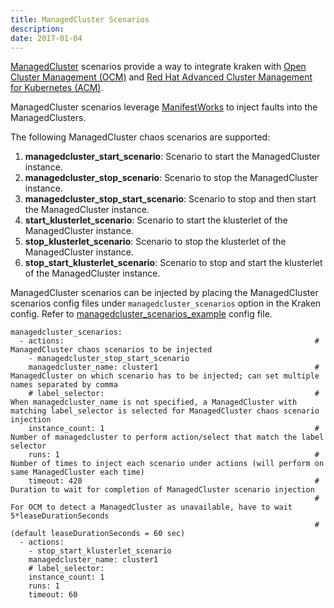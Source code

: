 ```yaml
---
title: ManagedCluster Scenarios
description: 
date: 2017-01-04
---
```


[ManagedCluster](https://open-cluster-management.io/concepts/managedcluster/) scenarios provide a way to integrate kraken with [Open Cluster Management (OCM)](https://open-cluster-management.io/) and [Red Hat Advanced Cluster Management for Kubernetes (ACM)](https://www.redhat.com/en/technologies/management/advanced-cluster-management).

ManagedCluster scenarios leverage [ManifestWorks](https://open-cluster-management.io/concepts/manifestwork/) to inject faults into the ManagedClusters.

The following ManagedCluster chaos scenarios are supported:

1. **managedcluster_start_scenario**: Scenario to start the ManagedCluster instance.
2. **managedcluster_stop_scenario**: Scenario to stop the ManagedCluster instance.
3. **managedcluster_stop_start_scenario**: Scenario to stop and then start the ManagedCluster instance.
4. **start_klusterlet_scenario**: Scenario to start the klusterlet of the ManagedCluster instance.
5. **stop_klusterlet_scenario**: Scenario to stop the klusterlet of the ManagedCluster instance.
6. **stop_start_klusterlet_scenario**: Scenario to stop and start the klusterlet of the ManagedCluster instance.

ManagedCluster scenarios can be injected by placing the ManagedCluster scenarios config files under `managedcluster_scenarios` option in the Kraken config. Refer to [managedcluster_scenarios_example](https://github.com/redhat-chaos/krkn/blob/main/scenarios/kube/managedcluster_scenarios_example.yml) config file.

```
managedcluster_scenarios:
  - actions:                                                        # ManagedCluster chaos scenarios to be injected
    - managedcluster_stop_start_scenario
    managedcluster_name: cluster1                                   # ManagedCluster on which scenario has to be injected; can set multiple names separated by comma
    # label_selector:                                               # When managedcluster_name is not specified, a ManagedCluster with matching label_selector is selected for ManagedCluster chaos scenario injection
    instance_count: 1                                               # Number of managedcluster to perform action/select that match the label selector
    runs: 1                                                         # Number of times to inject each scenario under actions (will perform on same ManagedCluster each time)
    timeout: 420                                                    # Duration to wait for completion of ManagedCluster scenario injection
                                                                    # For OCM to detect a ManagedCluster as unavailable, have to wait 5*leaseDurationSeconds
                                                                    # (default leaseDurationSeconds = 60 sec)
  - actions:
    - stop_start_klusterlet_scenario
    managedcluster_name: cluster1
    # label_selector:
    instance_count: 1
    runs: 1
    timeout: 60
```